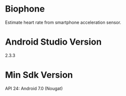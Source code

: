 # Biophone
Estimate heart rate from smartphone acceleration sensor.

# Android Studio Version
2.3.3

# Min Sdk Version
API 24: Android 7.0 (Nougat)
